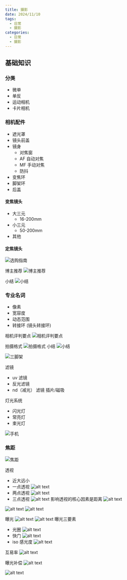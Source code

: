 ```yaml
---
title: 摄影
date: 2024/11/10
tags:
  - 日常
  - 摄影
categories:
  - 日常
  - 摄影
---
```


## 基础知识

### 分类

- 微单
- 单反
- 运动相机
- 卡片相机

### 相机配件

- 遮光罩
- 镜头前盖
- 镜身
  - 对焦窗
  - AF 自动对焦
  - MF 手动对焦
  - 防抖
- 变焦环
- 脚架环
- 后盖

#### 变焦镜头

- 大三元
  - 16-200mm
- 小三元
  - 50-200mm
- 其他

#### 定焦镜头

![选购指南](image.png)

博主推荐
![博主推荐](image-1.png)

小结
![小结](image-2.png)

### 专业名词

- 像素
- 宽容度
- 动态范围
- 转接环 (镜头转接环)

相机评判要点
![相机评判要点](image-3.png)

拍摄格式
![拍摄格式](image-4.png)
小结
![小结](image-5.png)

![三脚架](image-6.png)

滤镜

- uv 滤镜
- 反光滤镜
- nd（减光） 滤镜 插片/磁吸

灯光系统

- 闪光灯
- 常亮灯
- 束光灯

![手机](image-7.png)

### 焦距

![焦距](image-8.png)

透视

- 近大远小
- 一点透视
  ![alt text](image-9.png)
- 两点透视
  ![alt text](image-10.png)
- 三点透视
  ![alt text](image-11.png)
  影响透视的核心因素是距离
  ![alt text](image-12.png)

![alt text](image-13.png)
![alt text](image-14.png)

曝光
![alt text](image-15.png)
![alt text](image-16.png)
曝光三要素

- 光圈
  ![alt text](image-17.png)
- 快门
  ![alt text](image-18.png)
- iso 感光度
  ![alt text](image-19.png)

互易率
![alt text](image-20.png)

曝光补偿
![alt text](image-21.png)

![alt text](image-22.png)
